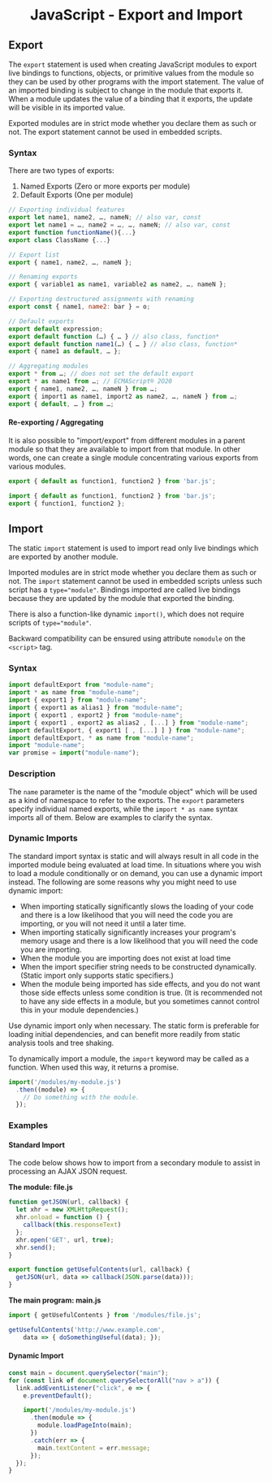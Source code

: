 <link rel="stylesheet" href="https://cdn.jsdelivr.net/npm/bootstrap-icons@1.5.0/font/bootstrap-icons.css">
<link rel="stylesheet" href="../../lib/doc_style.css">

<h1 style="text-align:center;">JavaScript - Export and Import</h1>

## Export

The `export` statement is used when creating JavaScript modules to export live bindings to functions, objects, or primitive values from the module so they can be used by other programs with the import statement. The value of an imported binding is subject to change in the module that exports it. When a module updates the value of a binding that it exports, the update will be visible in its imported value.

Exported modules are in strict mode whether you declare them as such or not. The export statement cannot be used in embedded scripts.

### Syntax
There are two types of exports:
1. Named Exports (Zero or more exports per module)
2. Default Exports (One per module)

```js
// Exporting individual features
export let name1, name2, …, nameN; // also var, const
export let name1 = …, name2 = …, …, nameN; // also var, const
export function functionName(){...}
export class ClassName {...}

// Export list
export { name1, name2, …, nameN };

// Renaming exports
export { variable1 as name1, variable2 as name2, …, nameN };

// Exporting destructured assignments with renaming
export const { name1, name2: bar } = o;

// Default exports
export default expression;
export default function (…) { … } // also class, function*
export default function name1(…) { … } // also class, function*
export { name1 as default, … };

// Aggregating modules
export * from …; // does not set the default export
export * as name1 from …; // ECMAScript® 2O20
export { name1, name2, …, nameN } from …;
export { import1 as name1, import2 as name2, …, nameN } from …;
export { default, … } from …;
```

#### Re-exporting / Aggregating
It is also possible to "import/export" from different modules in a parent module so that they are available to import from that module. In other words, one can create a single module concentrating various exports from various modules.

```js
export { default as function1, function2 } from 'bar.js';

import { default as function1, function2 } from 'bar.js';
export { function1, function2 };

```

## Import
The static `import` statement is used to import read only live bindings which are exported by another module.

Imported modules are in strict mode whether you declare them as such or not. The `import` statement cannot be used in embedded scripts unless such script has a `type="module"`. Bindings imported are called live bindings because they are updated by the module that exported the binding.

There is also a function-like dynamic `import()`, which does not require scripts of `type="module"`.

Backward compatibility can be ensured using attribute `nomodule` on the `<script>` tag.

### Syntax
```js
import defaultExport from "module-name";
import * as name from "module-name";
import { export1 } from "module-name";
import { export1 as alias1 } from "module-name";
import { export1 , export2 } from "module-name";
import { export1 , export2 as alias2 , [...] } from "module-name";
import defaultExport, { export1 [ , [...] ] } from "module-name";
import defaultExport, * as name from "module-name";
import "module-name";
var promise = import("module-name");
```

### Description
The `name` parameter is the name of the "module object" which will be used as a kind of namespace to refer to the exports. The `export` parameters specify individual named exports, while the `import * as name` syntax imports all of them. Below are examples to clarify the syntax.

### Dynamic Imports
The standard import syntax is static and will always result in all code in the imported module being evaluated at load time. In situations where you wish to load a module conditionally or on demand, you can use a dynamic import instead. The following are some reasons why you might need to use dynamic import:
* When importing statically significantly slows the loading of your code and there is a low likelihood that you will need the code you are importing, or you will not need it until a later time.
* When importing statically significantly increases your program's memory usage and there is a low likelihood that you will need the code you are importing.
* When the module you are importing does not exist at load time
* When the import specifier string needs to be constructed dynamically. (Static import only supports static specifiers.)
* When the module being imported has side effects, and you do not want those side effects unless some condition is true. (It is recommended not to have any side effects in a module, but you sometimes cannot control this in your module dependencies.)

Use dynamic import only when necessary. The static form is preferable for loading initial dependencies, and can benefit more readily from static analysis tools and tree shaking.

To dynamically import a module, the `import` keyword may be called as a function. When used this way, it returns a promise.
```js
import('/modules/my-module.js')
  .then((module) => {
    // Do something with the module.
  });
```

### Examples

#### Standard Import
The code below shows how to import from a secondary module to assist in processing an AJAX JSON request.

**The module: file.js**
```js
function getJSON(url, callback) {
  let xhr = new XMLHttpRequest();
  xhr.onload = function () {
    callback(this.responseText)
  };
  xhr.open('GET', url, true);
  xhr.send();
}

export function getUsefulContents(url, callback) {
  getJSON(url, data => callback(JSON.parse(data)));
}
```

**The main program: main.js**
```js
import { getUsefulContents } from '/modules/file.js';

getUsefulContents('http://www.example.com',
    data => { doSomethingUseful(data); });
```

#### Dynamic Import
```js
const main = document.querySelector("main");
for (const link of document.querySelectorAll("nav > a")) {
  link.addEventListener("click", e => {
    e.preventDefault();

    import('/modules/my-module.js')
      .then(module => {
        module.loadPageInto(main);
      })
      .catch(err => {
        main.textContent = err.message;
      });
  });
}
```






